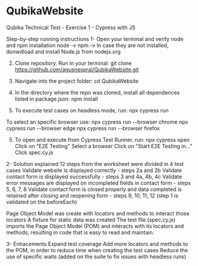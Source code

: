 # QubikaWebsite
Qubika Technical Test - Exercise 1 - Cypress with JS  

Step-by-step running instructions
1- Open your terminal and verify node and npm installation
node -v
npm -v
In case they are not installed, donwdload and install Node.js from nodejs.org

2. Clone repository. Run in your terminal:
git clone https://github.com/agusnespral/QubikaWebsite.git

4. Navigate into the project folder:
cd QubikaWebsite

3. In the directory where the repo was cloned, install all dependences listed in package.json:
npm install

4. To execute test cases on headless mode, run:
npx cypress run

To select an specific browser use:
npx cypress run --browser chrome
npx cypress run --browser edge
npx cypress run --browser firefox

5. To open and execute from Cypress Test Runner, run:
npx cypress open
Click on "E2E Testing"
Select a browser
Click on "Start E2E Testing in..."
Click spec.cy.js 


2- Solution explained
12 steps from the worksheet were divided in 4 test cases
Validate website is displayed correctly - steps 2a and 2b
Validate contact form is displayed successfully - steps 3 and 4a, 4b, 4c
Validate error messages are displayed on incompleted fields in contact form - steps 5, 6, 7, 8
Validate contact form is closed properly and data completed is retained after closing and reopening form - steps 9, 10, 11, 12
(step 1 is validated on the beforeEach)

Page Object Model was create with locators and methods to interact those locators
A fixture for static data was created
The test file (spec.cy.js) imports the Page Object Model (POM) and interacts with its locators and methods, resulting in code that is easy to read and maintain.

3- Enhacements
Expand test coverage
Add more locators and methods to the POM, in order to reduce time when creating the test cases
Reduce the use of specific waits (added on the suite to fix issues with headless runs)
